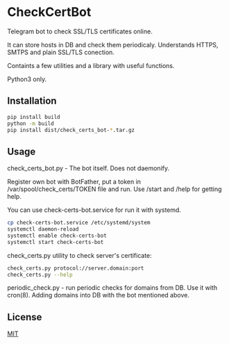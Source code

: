 # CheckCertBot

Telegram bot to check SSL/TLS certificates online.

It can store hosts in DB and check them periodicaly.
Understands HTTPS, SMTPS and plain SSL/TLS conection.

Containts a few utilities and a library with useful functions.

Python3 only.

## Installation

```bash
pip install build
python -m build
pip install dist/check_certs_bot-*.tar.gz
```

## Usage

check_certs_bot.py - The bot itself. Does not daemonify.

Register own bot with BotFather, put a token in /var/spool/check_certs/TOKEN file and run.
Use /start and /help for getting help.

You can use check-certs-bot.service for run it with systemd.
```bash
cp check-certs-bot.service /etc/systemd/system
systemctl daemon-reload
systemctl enable check-certs-bot
systemctl start check-certs-bot
```

check_certs.py utility to check server's certificate:
```bash
check_certs.py protocol://server.domain:port 
check_certs.py --help
```

periodic_check.py - run periodic checks for domains from DB.
Use it with cron(8).
Adding domains into DB with the bot mentioned above.

## License
[MIT](https://choosealicense.com/licenses/mit/)
